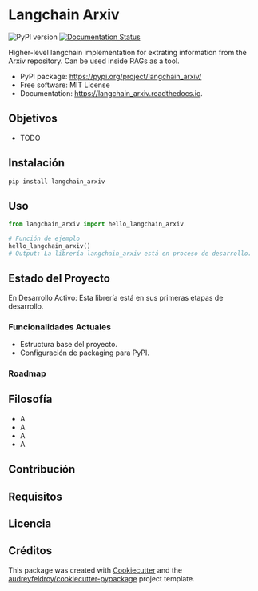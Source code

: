 # Langchain Arxiv

![PyPI version](https://img.shields.io/pypi/v/langchain_arxiv.svg)
[![Documentation Status](https://readthedocs.org/projects/langchain_arxiv/badge/?version=latest)](https://langchain_arxiv.readthedocs.io/en/latest/?version=latest)

Higher-level langchain implementation for extrating information from the Arxiv repository.
Can be used inside RAGs as a tool.

* PyPI package: https://pypi.org/project/langchain_arxiv/
* Free software: MIT License
* Documentation: https://langchain_arxiv.readthedocs.io.

## Objetivos

* TODO

## Instalación
~~~
pip install langchain_arxiv
~~~

## Uso
~~~python
from langchain_arxiv import hello_langchain_arxiv

# Función de ejemplo
hello_langchain_arxiv()
# Output: La librería langchain_arxiv está en proceso de desarrollo.
~~~

## Estado del Proyecto
En Desarrollo Activo: Esta librería está en sus primeras etapas de desarrollo.

### Funcionalidades Actuales
* Estructura base del proyecto.
* Configuración de packaging para PyPI.

### Roadmap

## Filosofía
* A
* A
* A
* A

## Contribución

## Requisitos

## Licencia

## Créditos

This package was created with [Cookiecutter](https://github.com/audreyfeldroy/cookiecutter) and the [audreyfeldroy/cookiecutter-pypackage](https://github.com/audreyfeldroy/cookiecutter-pypackage) project template.

